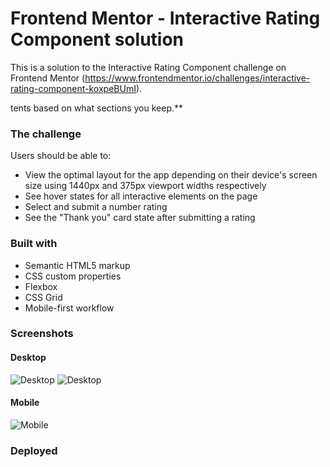 # Frontend Mentor - Interactive Rating Component solution

This is a solution to the Interactive Rating Component challenge on Frontend Mentor (https://www.frontendmentor.io/challenges/interactive-rating-component-koxpeBUmI). 

tents based on what sections you keep.**

### The challenge

Users should be able to:

- View the optimal layout for the app depending on their device's screen size using 1440px and 375px viewport widths respectively
- See hover states for all interactive elements on the page
- Select and submit a number rating
- See the "Thank you" card state after submitting a rating

### Built with

- Semantic HTML5 markup
- CSS custom properties
- Flexbox
- CSS Grid
- Mobile-first workflow


### Screenshots 

#### Desktop
![Desktop](./Screenshots/Desktop.png)
![Desktop](./Screenshots/Desktop-Active.png)

#### Mobile
![Mobile](./Screenshots/Mobile.png) 

### Deployed
